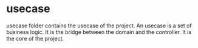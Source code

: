 # usecase

usecase folder contains the usecase of the project. An usecase is a set of business logic. It is the bridge between the domain and the controller. It is the core of the project.